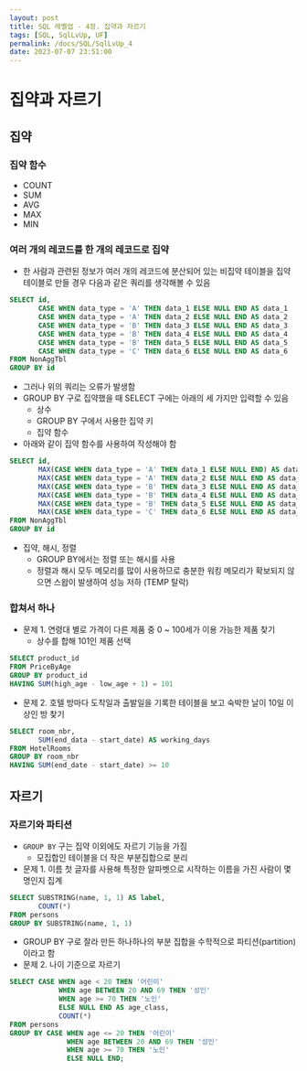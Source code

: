 ```yaml
---
layout: post
title: SQL 레벨업 - 4장. 집약과 자르기
tags: [SQL, SqlLvUp, UF]
permalink: /docs/SQL/SqlLvUp_4
date: 2023-07-07 23:51:00
---
```

# 집약과 자르기
## 집약
### 집약 함수
- COUNT
- SUM
- AVG
- MAX
- MIN
### 여러 개의 레코드를 한 개의 레코드로 집약
- 한 사람과 관련된 정보가 여러 개의 레코드에 분산되어 있는 비집약 테이블을 집약 테이블로 만들 경우 다음과 같은 쿼리를 생각해볼 수 있음
```sql
SELECT id,
       CASE WHEN data_type = 'A' THEN data_1 ELSE NULL END AS data_1
       CASE WHEN data_type = 'A' THEN data_2 ELSE NULL END AS data_2
       CASE WHEN data_type = 'B' THEN data_3 ELSE NULL END AS data_3
       CASE WHEN data_type = 'B' THEN data_4 ELSE NULL END AS data_4
       CASE WHEN data_type = 'B' THEN data_5 ELSE NULL END AS data_5
       CASE WHEN data_type = 'C' THEN data_6 ELSE NULL END AS data_6
FROM NonAggTbl
GROUP BY id
```
- 그러나 위의 쿼리는 오류가 발생함
- GROUP BY 구로 집약했을 때 SELECT 구에는 아래의 세 가지만 입력할 수 있음
  - 상수
  - GROUP BY 구에서 사용한 집약 키
  - 집약 함수
- 아래와 같이 집약 함수를 사용하여 작성해야 함
```sql
SELECT id,
       MAX(CASE WHEN data_type = 'A' THEN data_1 ELSE NULL END) AS data_1
       MAX(CASE WHEN data_type = 'A' THEN data_2 ELSE NULL END AS data_2)
       MAX(CASE WHEN data_type = 'B' THEN data_3 ELSE NULL END AS data_3)
       MAX(CASE WHEN data_type = 'B' THEN data_4 ELSE NULL END AS data_4)
       MAX(CASE WHEN data_type = 'B' THEN data_5 ELSE NULL END AS data_5)
       MAX(CASE WHEN data_type = 'C' THEN data_6 ELSE NULL END AS data_6)
FROM NonAggTbl
GROUP BY id
```
- 집약, 해시, 정렬
  - GROUP BY에서는 정렬 또는 해시를 사용
  - 정렬과 해시 모두 메모리를 많이 사용하므로 충분한 워킹 메모리가 확보되지 않으면 스왑이 발생하여 성능 저하 (TEMP 탈락)
### 합쳐서 하나
- 문제 1. 연령대 별로 가격이 다른 제품 중 0 ~ 100세가 이용 가능한 제품 찾기
  - 상수를 합해 101인 제품 선택
```sql
SELECT product_id
FROM PriceByAge
GROUP BY product_id
HAVING SUM(high_age - low_age + 1) = 101
```

- 문제 2. 호텔 방마다 도착일과 출발일을 기록한 테이블을 보고 숙박한 날이 10일 이상인 방 찾기
```sql
SELECT room_nbr,
       SUM(end_data - start_date) AS working_days
FROM HotelRooms
GROUP BY room_nbr
HAVING SUM(end_date - start_date) >= 10
```
## 자르기
### 자르기와 파티션
- `GROUP BY` 구는 집약 이외에도 자르기 기능을 가짐
  - 모집합인 테이블을 더 작은 부분집합으로 분리
- 문제 1. 이름 첫 글자를 사용해 특정한 알파벳으로 시작하는 이름을 가진 사람이 몇 명인지 집계
```sql
SELECT SUBSTRING(name, 1, 1) AS label,
       COUNT(*)
FROM persons
GROUP BY SUBSTRING(name, 1, 1)
```
- GROUP BY 구로 잘라 만든 하나하나의 부분 집합을 수학적으로 파티션(partition)이라고 함
- 문제 2. 나이 기준으로 자르기
```sql
SELECT CASE WHEN age < 20 THEN '어린이' 
            WHEN age BETWEEN 20 AND 69 THEN '성인' 
            WHEN age >= 70 THEN '노인' 
            ELSE NULL END AS age_class, 
            COUNT(*) 
FROM persons 
GROUP BY CASE WHEN age <= 20 THEN '어린이' 
              WHEN age BETWEEN 20 AND 69 THEN '성인' 
              WHEN age >= 70 THEN '노인' 
              ELSE NULL END;
```
